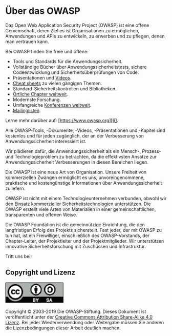 Über das OWASP
===========

Das Open Web Application Security Project (OWASP) ist eine offene Gemeinschaft, deren Ziel es ist Organisationen zu ermöglichen, Anwendungen und APIs zu entwickeln, zu erwerben und zu pflegen, denen man vertrauen kann.

Bei OWASP finden Sie freie und offene:

* Tools und Standards für die Anwendungssicherheit.
* Vollständige Bücher über Anwendungssicherheitstests, sichere Codeentwicklung und Sicherheitsüberprüfungen von Code.
* Präsentationen und [Videos][1].
* [Cheat sheets][2] zu vielen gängigen Themen.
* Standard-Sicherheitskontrollen und Bibliotheken.
* [Örtliche Chapter weltweit][3].
* Modernste Forschung.
* Umfangreiche [Konferenzen weltweit][4].
* [Mailinglisten][5].

Lerne mehr darüber auf: [https://www.owasp.org][6].

Alle OWASP-Tools, -Dokumente, -Videos, -Präsentationen und -Kapitel sind kostenlos und für jeden zugänglich, der an der Verbesserung von Anwendungssicherheit interessiert ist.


Wir plädieren dafür, die Anwendungssicherheit als ein Mensch-, Prozess- und
Technologieproblem zu betrachten, da die effektivsten Ansätze zur Anwendungssicherheit Verbesserungen in diesen Bereichen liegen.

Die OWASP ist eine neue Art von Organisation. Unsere Freiheit von kommerziellen Zwängen ermöglicht es uns, unvoreingenommene, praktische und kostengünstige Informationen über Anwendungssicherheit zuliefern.

OWASP ist nicht mit einem Technologieunternehmen verbunden, obwohl wir den
Einsatz kommerzieller Sicherheitstechnologien unterstützen. Die OWASP erstellt viele Arten von Materialien in einer gemeinschaftlichen, transparenten und offenen Weise.

Die OWASP Foundation ist die gemeinnützige Einrichtung, die den langfristigen Erfolg des Projekts sicherstellt. Fast jeder, der mit OWASP zu tun hat, ist ein Freiwilliger, einschließlich des OWASP-Vorstands, der Chapter-Leiter, der Projektleiter und der Projektmitglieder. Wir unterstützen innovative Sicherheitsforschung mit Zuschüssen und Infrastruktur.

Tritt uns bei!

## Copyright und Lizenz

![license](images/license.png)

Copyright © 2003-2019 Die OWASP-Stiftung. Dieses Dokument ist veröffentlicht unter der [Creative Commons Attribution Share-Alike 4.0 Lizenz][7]. Bei jeder Wiederverwendung oder Weitergabe müssen Sie anderen die Lizenzbedingungen dieser Arbeit deutlich machen.

[1]: https://www.youtube.com/user/OWASPGLOBAL
[2]: https://www.owasp.org/index.php/OWASP_Cheat_Sheet_Series
[3]: https://www.owasp.org/index.php/OWASP_Chapter
[4]: https://www.owasp.org/index.php/Category:OWASP_AppSec_Conference
[5]: https://lists.owasp.org/mailman/listinfo
[6]: https://www.owasp.org
[7]: http://creativecommons.org/licenses/by-sa/4.0/